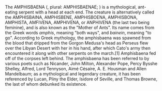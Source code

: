 The AMPHISBAENA (, plural: AMPHISBAENAE; ) is a mythological, ant-eating serpent with a head at each end. The creature is alternatively called the AMPHISBAINA, AMPHISBENE, AMPHISBOENA, AMPHISBONA, AMPHISTA, AMFIVENA, AMPHIVENA, or ANPHIVENA (the last two being feminine), and is also known as the "Mother of Ants". Its name comes from the Greek words _amphis_, meaning "both ways", and _bainein_, meaning "to go". According to Greek mythology, the amphisbaena was spawned from the blood that dripped from the Gorgon Medusa's head as Perseus flew over the Libyan Desert with her in his hand, after which Cato's army then encountered it along with other serpents on the march.[1] Amphisbaena fed off of the corpses left behind. The amphisbaena has been referred to by various poets such as Nicander, John Milton, Alexander Pope, Percy Bysshe Shelley, Alfred, Lord Tennyson, Aimé Césaire, A. E. Housman and Allen Mandelbaum; as a mythological and legendary creature, it has been referenced by Lucan, Pliny the Elder, Isidore of Seville, and Thomas Browne, the last of whom debunked its existence.
